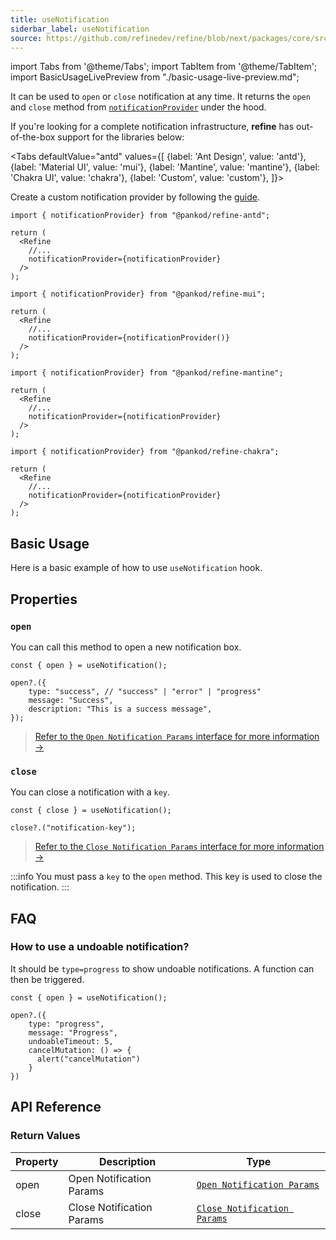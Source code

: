 ```yaml
---
title: useNotification
siderbar_label: useNotification
source: https://github.com/refinedev/refine/blob/next/packages/core/src/hooks/notification/useNotification/index.ts
---
```


import Tabs from '@theme/Tabs';
import TabItem from '@theme/TabItem';
import BasicUsageLivePreview from "./basic-usage-live-preview.md";


It can be used to `open` or `close` notification at any time. It returns the `open` and `close` method from [`notificationProvider`](/docs/api-reference/core/providers/notification-provider/) under the hood.


<!-- > This feature is only available if you use a [`Notification Provider`](/api-reference/core/providers/notification-provider.md) -->

If you're looking for a complete notification infrastructure, **refine** has out-of-the-box support for the libraries below:

<Tabs
  defaultValue="antd"
  values={[ 
    {label: 'Ant Design', value: 'antd'}, 
    {label: 'Material UI', value: 'mui'},
    {label: 'Mantine', value: 'mantine'},
    {label: 'Chakra UI', value: 'chakra'},
    {label: 'Custom', value: 'custom'}, 
  ]}>

  <TabItem value="custom">

  Create a custom notification provider by following the [guide](/docs/api-reference/core/providers/notification-provider/#creating-an-notificationprovider).

  </TabItem>

  <TabItem value="antd">

  ```tsx
  import { notificationProvider} from "@pankod/refine-antd";

  return (
    <Refine
      //...
      notificationProvider={notificationProvider}
    />
  );
  ```
  </TabItem>

  <TabItem value="mui">

  ```tsx
  import { notificationProvider} from "@pankod/refine-mui";

  return (
    <Refine
      //...
      notificationProvider={notificationProvider()}
    />
  );
  ```
  </TabItem>

  <TabItem value="mantine">

  ```tsx
  import { notificationProvider} from "@pankod/refine-mantine";

  return (
    <Refine
      //...
      notificationProvider={notificationProvider}
    />
  );
  ```
  </TabItem>

  <TabItem value="chakra">

  ```tsx
  import { notificationProvider} from "@pankod/refine-chakra";

  return (
    <Refine
      //...
      notificationProvider={notificationProvider}
    />
  );
  ```
  </TabItem>
</Tabs>

## Basic Usage

Here is a basic example of how to use `useNotification` hook.

<BasicUsageLivePreview />

## Properties
### `open`

You can call this method to open a new notification box.

```tsx
const { open } = useNotification();

open?.({
    type: "success", // "success" | "error" | "progress"
    message: "Success",
    description: "This is a success message",
});
```
> [Refer to the `Open Notification Params` interface for more information →](/docs/api-reference/core/interfaceReferences/#open-notification-params)

### `close`

You can close a notification with a `key`.

```tsx
const { close } = useNotification();

close?.("notification-key");
```
> [Refer to the `Close Notification Params` interface for more information →](/docs/api-reference/core/interfaceReferences/#close-notification-params)

:::info
You must pass a `key` to the `open` method. This key is used to close the notification.
:::

## FAQ
### How to use a undoable notification?

It should be `type=progress` to show undoable notifications. A function can then be triggered.

```tsx
const { open } = useNotification();

open?.({
    type: "progress",
    message: "Progress",
    undoableTimeout: 5,
    cancelMutation: () => {
      alert("cancelMutation")
    }
})
```


## API Reference
### Return Values

| Property | Description               | Type                                                                                                   |
| -------- | ------------------------- | ------------------------------------------------------------------------------------------------------ |
| open     | Open Notification Params  | [`Open Notification Params`](/docs/api-reference/core/interfaceReferences/#open-notification-params)   |
| close    | Close Notification Params | [`Close Notification Params`](/docs/api-reference/core/interfaceReferences/#close-notification-params) |
